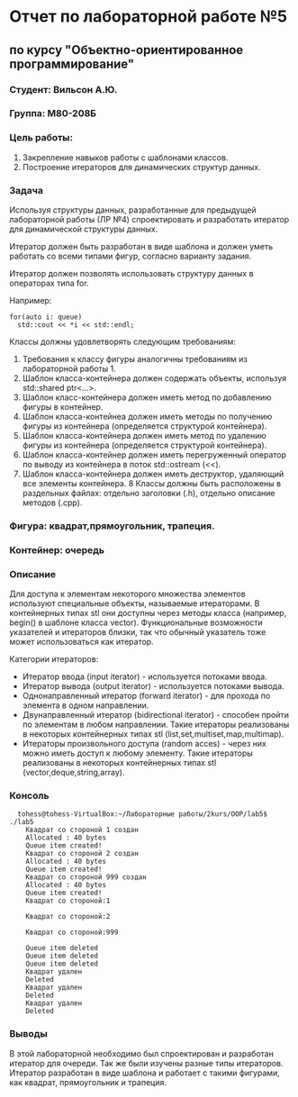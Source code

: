 # Отчет по лабораторной работе №5
## по курсу "Объектно-ориентированное программирование"

### Студент: Вильсон А.Ю.
### Группа: М80-208Б

### Цель работы:
1. Закрепление навыков работы с шаблонами классов.
2. Построение итераторов для динамических структур данных.

### Задача
Используя структуры данных, разработанные для предыдущей лабораторной работы (ЛР №4) спроектировать и разработать итератор для динамической структуры данных.

Итератор должен быть разработан в виде шаблона и должен уметь работать со всеми типами фигур, согласно варианту задания.

Итератор должен позволять использовать структуру данных в операторах типа for.

Например:

    for(auto i: queue)
      std::cout << *i << std::endl;


Классы должны удовлетворять следующим требованиям:

1. Требования к классу фигуры аналогичны требованиям из лабораторной работы 1.
2. Шаблон класса-контейнера должен содержать объекты, используя std::shared ptr<...>.
3. Шаблон класс-контейнера должен иметь метод по добавлению фигуры в контейнер.
4. Шаблон класса-контейнеа должен иметь методы по получению фигуры из контейнера (определяется структурой контейнера).
5. Шаблон класса-контейнера должен иметь метод по удалению фигуры из контейнера (определяется структурой контейнера).
6. Шаблон класса-контейнер должен иметь перегруженный оператор по выводу из контейнера в поток std::ostream (<<).
7. Шаблон класса-контейнера должен иметь деструктор, удаляющий все элементы контейнера.
8  Классы должны быть расположены в раздельных файлах: отдельно заголовки (.h), отдельно описание методов (.cpp).

### Фигура: квадрат,прямоугольник, трапеция.
### Контейнер: очередь

### Описание
Для доступа к элементам некоторого множества элементов используют специальные объекты, называемые итераторами. В контейнерных типах stl они доступны через методы класса (например, begin() в шаблоне класса vector). Функциональные возможности указателей и итераторов близки, так что обычный указатель тоже может использоваться как итератор.

Категории итераторов:

* Итератор ввода (input iterator) - используется потоками ввода.
* Итератор вывода (output iterator) - используется потоками вывода.
* Однонаправленный итератор (forward iterator) - для прохода по элемента в одном направлении.
* Двунаправленный итератор (bidirectional iterator) - способен пройти по элементам в любом направлении. Такие итераторы реализованы в некоторых контейнерных типах stl (list,set,multiset,map,multimap).
* Итераторы произвольного доступа (random acces) - через них можно иметь доступ к любому элементу. Такие итераторы реализованы в некоторых контейнерных типах stl (vector,deque,string,array).

### Консоль
      tohess@tohess-VirtualBox:~/Лабораторные работы/2kurs/OOP/lab5$ ./lab5
        Квадрат со стороной 1 создан
        Allocated : 40 bytes
        Queue item created!
        Квадрат со стороной 2 создан
        Allocated : 40 bytes
        Queue item created!
        Квадрат со стороной 999 создан
        Allocated : 40 bytes
        Queue item created!
        Квадрат со стороной:1

        Квадрат со стороной:2

        Квадрат со стороной:999

        Queue item deleted
        Queue item deleted
        Queue item deleted
        Квадрат удален
        Deleted
        Квадрат удален
        Deleted
        Квадрат удален
        Deleted

### Выводы

В этой лабораторной необходимо был спроектирован и разработан итератор для очереди. Так же были изучены разные типы итераторов. Итератор разработан в виде шаблона и работает с такими фигурами, как квадрат, прямоугольник и трапеция.
